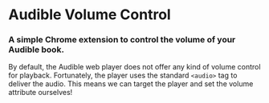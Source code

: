 # Audible Volume Control

### A simple Chrome extension to control the volume of your Audible book.

By default, the Audible web player does not offer any kind of volume control for playback. Fortunately, the player uses the standard `<audio>` tag to deliver the audio. This means we can target the player and set the volume attribute ourselves! 